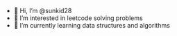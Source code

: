 - 👋 Hi, I’m @sunkid28
- 👀 I’m interested in leetcode solving problems
- 🌱 I’m currently learning data structures and algorithms

<!---
sunkid28/sunkid28 is a ✨ special ✨ repository because its `README.md` (this file) appears on your GitHub profile.
You can click the Preview link to take a look at your changes.
--->
